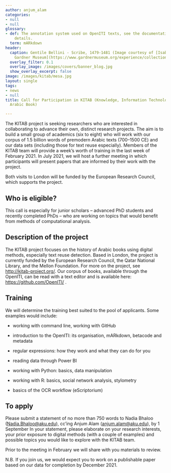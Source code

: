 ```yaml
---
author: anjum_alam
categories:
- null
- null
glossary:
- def: The annotation system used on OpenITI texts, see the documentation for more
    details.
  term: mARkdown
header:
  caption: Gentile Bellini - Scribe, 1479-1481 (Image courtesy of [Isabella Stewart
    Gardner Museum](https://www.gardnermuseum.org/experience/collection/10755), Boston)
  overlay_filter: 0.1
  overlay_image: /images/covers/banner_blog.jpg
  show_overlay_excerpt: false
image: /images/kitab/mesa.jpg
layout: single
tags:
- news
- null
title: Call for Participation in KITAB (Knowledge, Information Technology, and the
  Arabic Book)

---
```



The KITAB project is seeking researchers who are interested in collaborating to advance their own, distinct research projects. The aim is to build a small group of academics (six to eight) who will work with our corpus of 1.5 billion words of premodern Arabic texts (700–1500 CE) and our data sets (including those for text reuse especially). Members of the KITAB team will provide a week’s worth of training in the last week of February 2021. In July 2021, we will host a further meeting in which participants will present papers that are informed by their work with the project.



Both visits to London will be funded by the European Research Council, which supports the project.



## Who is eligible?




This call is especially for junior scholars – advanced PhD students and recently completed PhDs – who are working on topics that would benefit from methods of computational analysis.



## Description of the project




The KITAB project focuses on the history of Arabic books using digital methods, especially text reuse detection. Based in London, the project is currently funded by the European Research Council, the Qatar National Library, and the Mellon Foundation. For more on the project, see <http://kitab-project.org/>. Our corpus of books, available through the OpenITI, can be read with a text editor and is available here: <https://github.com/OpenITI/> .



## Training




We will determine the training best suited to the pool of applicants. Some examples would include:



-   working with command line, working with GitHub



-   introduction to the OpenITI: its organisation, mARkdown, betacode and metadata



-   regular expressions: how they work and what they can do for you



-   reading data through Power BI



-   working with Python: basics, data manipulation



-   working with R: basics, social network analysis, stylometry 



-   basics of the OCR workflow (eScriptorium)



## To apply 




Please submit a statement of no more than 750 words to Nadia Bhaloo (<Nadia.Bhaloo@aku.edu>), cc’ing Anjum Alam (<anjum.alam@aku.edu>), by 1 September In your statement, please elaborate on your research interests, your prior exposure to digital methods (with a couple of examples) and possible topics you would like to explore with the KITAB team.



Prior to the meeting in February we will share with you materials to review.



N.B. If you join us, we would expect you to work on a publishable paper based on our data for completion by December 2021.

